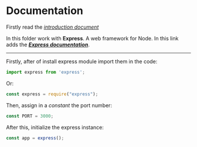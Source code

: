# Documentation

Firstly read the [_introduction document_](Introduction.md)

In this folder work with __Express__. A web framework for Node. In this link adds the [___Express documentation___](https://expressjs.com/en/starter/hello-world.html).

---

Firstly, after of install express module import them in the code:
```javascript
import express from 'express';
```
Or:
```javascript
const express = require("express");
```
Then, assign in a _constant_ the port number:
```javascript
const PORT = 3000;
```
After this, initialize the express instance:
```javascript
const app = express();
```
